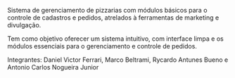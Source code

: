 Sistema de gerenciamento de pizzarias com módulos básicos para o controle de cadastros e pedidos, atrelados à ferramentas de marketing e divulgação.

Tem como objetivo oferecer um sistema intuitivo, com interface limpa e os módulos essenciais para o gerenciamento e controle de pedidos.

Integrantes:
Daniel Victor Ferrari, Marco Beltrami, Rycardo Antunes Bueno e Antonio Carlos Nogueira Junior